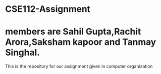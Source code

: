 # CSE112-Assignment
# members are Sahil Gupta,Rachit Arora,Saksham kapoor and Tanmay Singhal.
This is the repository for our assignment given in computer organization 
